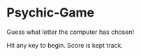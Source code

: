 # Psychic-Game

Guess what letter the computer has chosen!

Hit any key to begin. Score is kept track. 